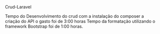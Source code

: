 Crud-Laravel

Tempo do Desenvolvimento do crud com a instalação do composer a criação do API o gasto foi de 3:00 horas Tempo da formatação utilizando o framework Bootstrap foi de 1:00 horas.
